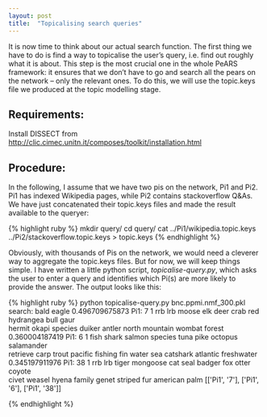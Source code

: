 ```yaml
---
layout: post
title:  "Topicalising search queries"
---
```

It is now time to think about our actual search function. The first thing we have to do is find a way to topicalise the user’s query, i.e. find out roughly what it is about. This step is the most crucial one in the whole PeARS framework: it ensures that we don’t have to go and search all the pears on the network – only the relevant ones. To do this, we will use the topic.keys file we produced at the topic modelling stage.

Requirements:
-------------
Install DISSECT from http://clic.cimec.unitn.it/composes/toolkit/installation.html


Procedure:
----------

In the following, I assume that we have two pis on the network, Pi1 and Pi2. Pi1 has indexed Wikipedia pages, while Pi2 contains stackoverflow Q&As. We have just concatenated their topic.keys files and made the result available to the queryer:

{% highlight ruby %}
mkdir query/
cd query/
cat ../Pi1/wikipedia.topic.keys ../Pi2/stackoverflow.topic.keys > topic.keys
{% endhighlight %}

Obviously, with thousands of Pis on the network, we would need a cleverer way to aggregate the topic.keys files. But for now, we will keep things simple. I have written a little python script, *topicalise-query.py*,  which asks the user to enter a query and identifies which Pi(s) are more likely to provide the answer. The output looks like this:


{% highlight ruby %}
python topicalise-query.py bnc.ppmi.nmf_300.pkl
search: bald eagle
0.496709675873 Pi1: 7	1	rrb lrb moose elk deer crab red hydrangea bull gaur \
hermit okapi species duiker antler north mountain wombat forest 
0.360004187419 Pi1: 6	1	fish shark salmon species tuna pike octopus salamander \
retrieve carp trout pacific fishing fin water sea catshark atlantic freshwater 
0.345197911976 Pi1: 38	1	rrb lrb tiger mongoose cat seal badger fox otter coyote \
civet weasel hyena family genet striped fur american palm 
[['Pi1', '7'], ['Pi1', '6'], ['Pi1', '38']]

{% endhighlight %}
